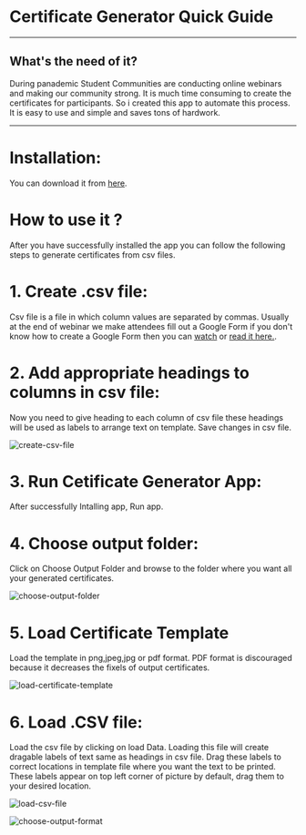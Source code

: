 # Certificate Generator Quick Guide
***

## What's the need of it?
During panademic Student Communities are conducting online webinars and making our community strong. It is much time consuming 
to create the certificates for participants. So i created this app to automate this process. It is easy to use and simple and 
saves tons of hardwork.

---

# Installation:
You can download it from [here](https://certificate-generator.github.io/).

# How to use it ?

After you have successfully installed the app you can follow the following steps to generate certificates from csv files.

# 1. Create .csv file:

Csv file is a file in which column values are separated by commas. Usually at the end of webinar we make attendees fill out a Google Form if you don't know how to create a Google Form then you can [watch](https://www.youtube.com/watch?v=fhA1A5T-Zc8) or [read it here.](https://support.google.com/docs/answer/6281888?co=GENIE.Platform%3DDesktop&hl=en).

# 2. Add appropriate headings to columns in csv file:
Now you need to give heading to each column of csv file these headings will be used as labels to arrange text on template. Save changes in csv file.

![create-csv-file](https://user-images.githubusercontent.com/53839118/117309125-95b89d00-ae9b-11eb-8833-103b2f5ae966.gif)

# 3. Run Cetificate Generator App:

After successfully Intalling app, Run app.

# 4. Choose output folder:

Click on Choose Output Folder and browse to the folder where you want all your generated certificates.



![choose-output-folder](https://user-images.githubusercontent.com/53839118/117347135-2013f780-aec2-11eb-8b5a-ce6446573ebb.gif)



# 5. Load Certificate Template

Load the template in png,jpeg,jpg or pdf format. PDF format is discouraged because it decreases the fixels of output certificates.




![load-certificate-template](https://user-images.githubusercontent.com/53839118/117346673-7f253c80-aec1-11eb-9d89-57b681d1e168.gif)



# 6. Load .CSV file:

Load the csv file by clicking on load Data. Loading this file will create dragable labels of text same as headings in csv file.
Drag these labels to correct locations in template file where you want the text to be printed. These labels appear on top left 
corner of picture by default, drag them to your desired location. 


![load-csv-file](https://user-images.githubusercontent.com/53839118/117348203-5ef67d00-aec3-11eb-998a-3ec24c3bfbe4.gif)


![choose-output-format](https://user-images.githubusercontent.com/53839118/117346966-e3480080-aec1-11eb-8c7f-9ace0d5315eb.gif)
